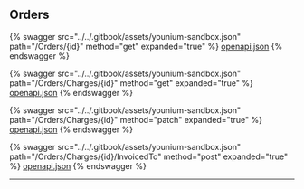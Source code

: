 ## Orders




{% swagger src="../../.gitbook/assets/younium-sandbox.json" path="/Orders/{id}" method="get" expanded="true" %}
[openapi.json](./docs-sandbox/.gitbook/assets/younium-sandbox.json)
{% endswagger %}

{% swagger src="../../.gitbook/assets/younium-sandbox.json" path="/Orders/Charges/{id}" method="get" expanded="true" %}
[openapi.json](./docs-sandbox/.gitbook/assets/younium-sandbox.json)
{% endswagger %}

{% swagger src="../../.gitbook/assets/younium-sandbox.json" path="/Orders/Charges/{id}" method="patch" expanded="true" %}
[openapi.json](./docs-sandbox/.gitbook/assets/younium-sandbox.json)
{% endswagger %}

{% swagger src="../../.gitbook/assets/younium-sandbox.json" path="/Orders/Charges/{id}/InvoicedTo" method="post" expanded="true" %}
[openapi.json](./docs-sandbox/.gitbook/assets/younium-sandbox.json)
{% endswagger %}


---


